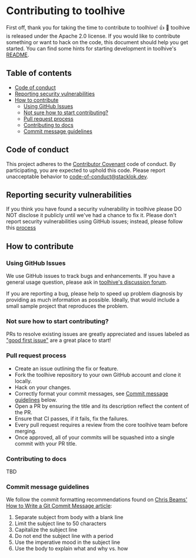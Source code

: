 # Contributing to toolhive <!-- omit from toc -->

First off, thank you for taking the time to contribute to toolhive! :+1: :tada:
toolhive is released under the Apache 2.0 license. If you would like to
contribute something or want to hack on the code, this document should help you
get started. You can find some hints for starting development in toolhive's
[README](https://github.com/stacklok/toolhive/blob/main/README.md).

## Table of contents <!-- omit from toc -->

- [Code of conduct](#code-of-conduct)
- [Reporting security vulnerabilities](#reporting-security-vulnerabilities)
- [How to contribute](#how-to-contribute)
  - [Using GitHub Issues](#using-github-issues)
  - [Not sure how to start contributing?](#not-sure-how-to-start-contributing)
  - [Pull request process](#pull-request-process)
  - [Contributing to docs](#contributing-to-docs)
  - [Commit message guidelines](#commit-message-guidelines)

## Code of conduct

This project adheres to the
[Contributor Covenant](https://github.com/stacklok/toolhive/blob/main/CODE_OF_CONDUCT.md)
code of conduct. By participating, you are expected to uphold this code. Please
report unacceptable behavior to
[code-of-conduct@stacklok.dev](mailto:code-of-conduct@stacklok.dev).

## Reporting security vulnerabilities

If you think you have found a security vulnerability in toolhive please DO NOT
disclose it publicly until we've had a chance to fix it. Please don't report
security vulnerabilities using GitHub issues; instead, please follow this
[process](https://github.com/stacklok/toolhive/blob/main/SECURITY.md)

## How to contribute

### Using GitHub Issues

We use GitHub issues to track bugs and enhancements. If you have a general usage
question, please ask in
[toolhive's discussion forum](https://discord.gg/stacklok).

If you are reporting a bug, please help to speed up problem diagnosis by
providing as much information as possible. Ideally, that would include a small
sample project that reproduces the problem.

### Not sure how to start contributing?

PRs to resolve existing issues are greatly appreciated and issues labeled as
["good first issue"](https://github.com/stacklok/toolhive/issues?q=is%3Aopen+is%3Aissue+label%3A%22good+first+issue%22)
are a great place to start!

### Pull request process

- Create an issue outlining the fix or feature.
- Fork the toolhive repository to your own GitHub account and clone it locally.
- Hack on your changes.
- Correctly format your commit messages, see
  [Commit message guidelines](#commit-message-guidelines) below.
- Open a PR by ensuring the title and its description reflect the content of the
  PR.
- Ensure that CI passes, if it fails, fix the failures.
- Every pull request requires a review from the core toolhive team before
  merging.
- Once approved, all of your commits will be squashed into a single commit with
  your PR title.

### Contributing to docs

TBD

### Commit message guidelines

We follow the commit formatting recommendations found on
[Chris Beams' How to Write a Git Commit Message article](https://chris.beams.io/posts/git-commit/):

1. Separate subject from body with a blank line
1. Limit the subject line to 50 characters
1. Capitalize the subject line
1. Do not end the subject line with a period
1. Use the imperative mood in the subject line
1. Use the body to explain what and why vs. how
